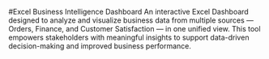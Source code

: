 #Excel Business Intelligence Dashboard
An interactive Excel Dashboard designed to analyze and visualize business data from multiple sources — Orders, Finance, and Customer Satisfaction — in one unified view. This tool empowers stakeholders with meaningful insights to support data-driven decision-making and improved business performance.


